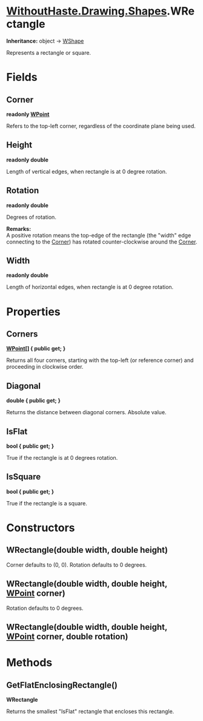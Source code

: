 # [WithoutHaste.Drawing.Shapes](TableOfContents.WithoutHaste.Drawing.Shapes.md).WRectangle

**Inheritance:** object → [WShape](WithoutHaste.Drawing.Shapes.WShape.md)  

Represents a rectangle or square.  

# Fields

## Corner

**readonly [WPoint](WithoutHaste.Drawing.Shapes.WPoint.md)**  

Refers to the top-left corner, regardless of the coordinate plane being used.  

## Height

**readonly double**  

Length of vertical edges, when rectangle is at 0 degree rotation.  

## Rotation

**readonly double**  

Degrees of rotation.  

**Remarks:**  
A positive rotation means the top-edge of the rectangle (the "width" edge connecting to the [Corner](WithoutHaste.Drawing.Shapes.WRectangle.md)) has rotated counter-clockwise around the [Corner](WithoutHaste.Drawing.Shapes.WRectangle.md).  

## Width

**readonly double**  

Length of horizontal edges, when rectangle is at 0 degree rotation.  

# Properties

## Corners

**[WPoint[]](WithoutHaste.Drawing.Shapes.WPoint.md) { public get; }**  

Returns all four corners, starting with the top-left (or reference corner) and proceeding in clockwise order.  

## Diagonal

**double { public get; }**  

Returns the distance between diagonal corners. Absolute value.  

## IsFlat

**bool { public get; }**  

True if the rectangle is at 0 degrees rotation.  

## IsSquare

**bool { public get; }**  

True if the rectangle is a square.  

# Constructors

## WRectangle(double width, double height)

Corner defaults to (0, 0). Rotation defaults to 0 degrees.  

## WRectangle(double width, double height, [WPoint](WithoutHaste.Drawing.Shapes.WPoint.md) corner)

Rotation defaults to 0 degrees.  

## WRectangle(double width, double height, [WPoint](WithoutHaste.Drawing.Shapes.WPoint.md) corner, double rotation)

# Methods

## GetFlatEnclosingRectangle()

**WRectangle**  

Returns the smallest "IsFlat" rectangle that encloses this rectangle.  

